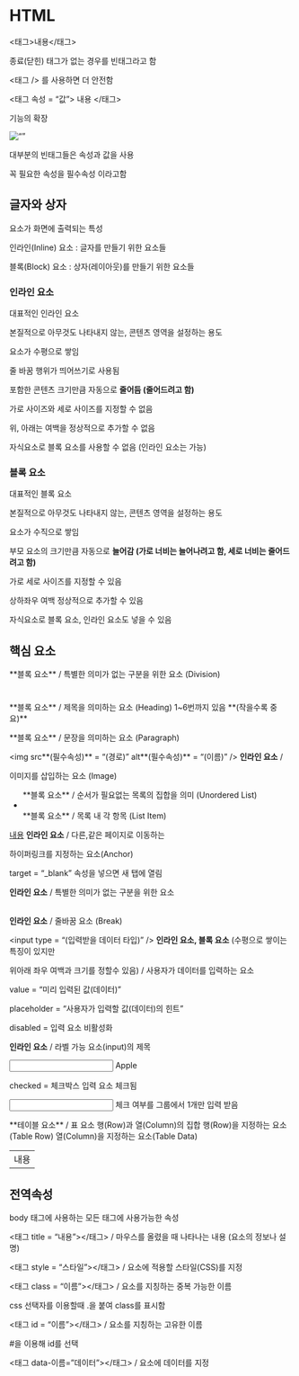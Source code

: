 # HTML

<태그>내용</태그>

종료(닫힌) 태그가 없는 경우를 빈태그라고 함

<태그 /> 를 사용하면 더 안전함

<태그 속성 = “값”> 내용 </태그>

기능의 확장

<img src = “” alt = “” />

대부분의 빈태그들은 속성과 값을 사용

꼭 필요한 속성을 필수속성 이라고함

## 글자와 상자

요소가 화면에 출력되는 특성

인라인(Inline) 요소 : 글자를 만들기 위한 요소들

블록(Block) 요소 : 상자(레이아웃)를 만들기 위한 요소들

### **인라인 요소**

<span></span> 대표적인 인라인 요소

본질적으로 아무것도 나타내지 않는, 콘텐츠 영역을 설정하는 용도

요소가 수평으로 쌓임

줄 바꿈 행위가 띄어쓰기로 사용됨

포함한 콘텐츠 크기만큼 자동으로 **줄어듬 (줄어드려고 함)**

가로 사이즈와 세로 사이즈를 지정할 수 없음

위, 아래는 여백을 정상적으로 추가할 수 없음

자식요소로 블록 요소를 사용할 수 없음 (인라인 요소는 가능)

### 블록 요소

<div></div> 대표적인 블록 요소

본질적으로 아무것도 나타내지 않는, 콘텐츠 영역을 설정하는 용도

요소가 수직으로 쌓임

부모 요소의 크기만큼 자동으로 **늘어감 (가로 너비는 늘어나려고 함, 세로 너비는 줄어드려고 함)**

가로 세로 사이즈를 지정할 수 있음

상하좌우 여백 정상적으로 추가할 수 있음

자식요소로 블록 요소, 인라인 요소도 넣을 수 있음

## 핵심 요소

<div></div> **블록 요소** / 특별한 의미가 없는 구분을 위한 요소 (Division)

<h1></h1> **블록 요소** / 제목을 의미하는 요소 (Heading) 1~6번까지 있음 **(작을수록 중요)**

<p></p> **블록 요소** / 문장을 의미하는 요소 (Paragraph)

<img src**(필수속성)** = “(경로)” alt**(필수속성)** = “(이름)” /> **인라인 요소** /

이미지를 삽입하는 요소 (Image)

<ul> **블록 요소** / 순서가 필요없는 목록의 집합을 의미 (Unordered List)

<li></li> **블록 요소** / 목록 내 각 항목 (List Item)

</ul>

<a href = “(경로)”>내용</a> **인라인 요소** / 다른,같은 페이지로 이동하는

하이퍼링크를 지정하는 요소(Anchor)

target = “\_blank” 속성을 넣으면 새 탭에 열림

<span></span> **인라인 요소** / 특별한 의미가 없는 구분을 위한 요소

<br/> **인라인 요소** / 줄바꿈 요소 (Break)

<input type = “(입력받을 데이터 타입)” /> **인라인 요소, 블록 요소** (수평으로 쌓이는 특징이 있지만

위아래 좌우 여백과 크기를 정할수 있음) / 사용자가 데이터를 입력하는 요소

value = “미리 입력된 값(데이터)”

placeholder = “사용자가 입력할 값(데이터)의 힌트”

disabled = 입력 요소 비활성화

<label> **인라인 요소** / 라벨 가능 요소(input)의 제목

<input type = “checkbox” /> Apple

checked = 체크박스 입력 요소 체크됨

<input type = “radio” name = “(그룹)” /> 체크 여부를 그룹에서 1개만 입력 받음

</label>

<table> **테이블 요소** / 표 요소 행(Row)과 열(Column)의 집합

<tr> 행(Row)을 지정하는 요소 (Table Row)

<td>내용</td> 열(Column)을 지정하는 요소(Table Data)

</tr>

</table>

## 전역속성

body 태그에 사용하는 모든 태그에 사용가능한 속성

<태그 title = “내용”></태그> / 마우스를 올렸을 때 나타나는 내용 (요소의 정보나 설명)

<태그 style = “스타일”></태그> / 요소에 적용할 스타일(CSS)를 지정

<태그 class = “이름”></태그> / 요소를 지칭하는 중복 가능한 이름

css 선택자를 이용할때 .을 붙여 class를 표시함

<태그 id = “이름”></태그> / 요소를 지칭하는 고유한 이름

#을 이용해 id를 선택

<태그 data-이름=”데이터”></태그> / 요소에 데이터를 지정
